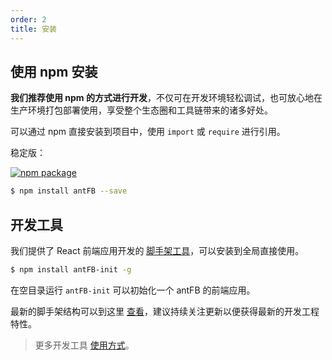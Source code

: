 ```yaml
---
order: 2
title: 安装
---
```


## 使用 npm 安装

**我们推荐使用 npm 的方式进行开发**，不仅可在开发环境轻松调试，也可放心地在生产环境打包部署使用，享受整个生态圈和工具链带来的诸多好处。

可以通过 npm 直接安装到项目中，使用 `import` 或 `require` 进行引用。

稳定版：

[![npm package](http://img.shields.io/npm/v/antd.svg?style=flat-square)](https://www.npmjs.org/package/antd)

```bash
$ npm install antFB --save
```

## 开发工具

我们提供了 React 前端应用开发的 [脚手架工具](https://github.com/antFB/antFB-init)，可以安装到全局直接使用。

```bash
$ npm install antFB-init -g
```

在空目录运行 `antFB-init` 可以初始化一个 antFB 的前端应用。

最新的脚手架结构可以到这里 [查看](https://github.com/antFB/antFB-init/tree/master/boilerplates)，建议持续关注更新以便获得最新的开发工程特性。

> 更多开发工具 [使用方式](http://ant-tool.github.io/)。
